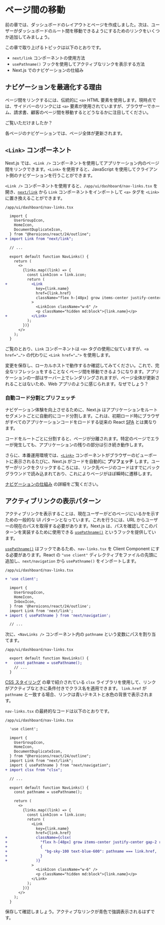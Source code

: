 # ページ間の移動

前の章では、ダッシュボードのレイアウトとページを作成しました。次は、ユーザーがダッシュボードのルート間を移動できるようにするためのリンクをいくつか追加してみましょう。

この章で取り上げるトピックは以下のとおりです。

- `next/link` コンポーネントの使用方法
- `usePathname()` フックを使用してアクティブなリンクを表示する方法
- Next.js でのナビゲーションの仕組み

## ナビゲーションを最適化する理由

ページ間をリンクするには、伝統的に `<a>` HTML 要素を使用します。現時点では、サイドバーのリンクには `<a>` 要素が使用されていますが、ブラウザーでホーム、請求書、顧客のページ間を移動するとどうなるかに注目してください。

ご覧いただけましたか？

各ページのナビゲーションでは、ページ全体が更新されます。

## `<Link>` コンポーネント

Next.js では、`<Link />` コンポーネントを使用してアプリケーション内のページ間をリンクできます。`<Link>` を使用すると、JavaScript を使用してクライアント側のナビゲーションを行うことができます。

`<Link />` コンポーネントを使用すると、`/app/ui/dashboard/nav-links.tsx` を開き、[`next/link`](https://nextjs.org/docs/app/api-reference/components/link) から `Link` コンポーネントをインポートして `<a>` タグを `<Link>` に置き換えることができます。

`/app/ui/dashboard/nav-links.tsx`

```diff
  import {
    UserGroupIcon,
    HomeIcon,
    DocumentDuplicateIcon,
  } from "@heroicons/react/24/outline";
+ import Link from "next/link";

  // ...

  export default function NavLinks() {
    return (
      <>
        {links.map((link) => {
          const LinkIcon = link.icon;
          return (
+           <Link
              key={link.name}
              href={link.href}
              className="flex h-[48px] grow items-center justify-center gap-2 rounded-md bg-gray-50 p-3 text-sm font-medium hover:bg-sky-100 hover:text-blue-600 md:flex-none md:justify-start md:p-2 md:px-3"
            >
              <LinkIcon className="w-6" />
              <p className="hidden md:block">{link.name}</p>
+           </Link>
          );
        })}
      </>
    );
  }
```

ご覧のとおり、`Link` コンポーネントは `<a>` タグの使用に似ていますが、`<a href="…">` の代わりに `<Link href="…">` を使用します。

変更を保存し、ローカルホストで動作するか確認してみてください。これで、完全なリフレッシュをすることなくページ間を移動できるようになります。アプリケーションの一部はサーバー上でレンダリングされますが、ページ全体が更新されることはないため、Web アプリのように感じられます。なぜでしょう？

### 自動コード分割とプリフェッチ

ナビゲーション体験を向上させるために、Next.js はアプリケーションをルートセグメントごとに自動的にコード分割します。これは、初期ロード時にブラウザがすべてのアプリケーションコードをロードする従来の React [SPA](https://developer.mozilla.org/en-US/docs/Glossary/SPA) とは異なります。

コードをルートごとに分割すると、ページが分離されます。特定のページでエラーが発生しても、アプリケーションの残りの部分は引き続き動作します。

さらに、本番運用環境では、[`<Link>`](https://nextjs.org/docs/api-reference/next/link) コンポーネントがブラウザーのビューポートに表示されるたびに、Next.js がコードを自動的に **プリフェッチ** します。ユーザーがリンクをクリックするころには、リンク先ページのコードはすでにバックグラウンドで読み込まれており、これによりページがほぼ瞬時に遷移します。

[ナビゲーションの仕組み](https://nextjs.org/docs/app/building-your-application/routing/linking-and-navigating#how-routing-and-navigation-works) の詳細をご覧ください。

## アクティブリンクの表示パターン

アクティブリンクを表示することは、現在ユーザーがどのページにいるかを示すための一般的な UI パターンとなっています。これを行うには、URL からユーザーの現在のパスを取得する必要があります。Next.js は、パスを確認してこのパターンを実装するために使用できる [`usePathname()`](https://nextjs.org/docs/app/api-reference/functions/use-pathname) というフックを提供しています。

[`usePathname()`](https://nextjs.org/docs/app/api-reference/functions/use-pathname) はフックであるため、`nav-links.tsx` を Client Component にする必要があります。React の `"use client"` ディレクティブをファイルの先頭に追加し、`next/navigation` から `usePathname()` をインポートします。

`/app/ui/dashboard/nav-links.tsx`

```diff
+ 'use client';

  import {
    UserGroupIcon,
    HomeIcon,
    InboxIcon,
  } from '@heroicons/react/24/outline';
  import Link from 'next/link';
+ import { usePathname } from 'next/navigation';

  // ...
```

次に、`<NavLinks />` コンポーネント内の `pathname` という変数にパスを割り当てます。

`/app/ui/dashboard/nav-links.tsx`

```diff
  export default function NavLinks() {
+   const pathname = usePathname();
    // ...
  }
```

[CSS スタイリング](https://nextjs.org/learn/dashboard-app/css-styling) の章で紹介されている `clsx` ライブラリを使用して、リンクがアクティブなときに条件付きでクラス名を適用できます。 `link.href` が `pathname` と一致する場合、リンクは青いテキストと水色の背景で表示されます。

`nav-links.tsx` の最終的なコードは以下のとおりです。

`/app/ui/dashboard/nav-links.tsx`

```diff
  'use client';

  import {
    UserGroupIcon,
    HomeIcon,
    DocumentDuplicateIcon,
  } from "@heroicons/react/24/outline";
  import Link from "next/link";
  import { usePathname } from "next/navigation";
+ import clsx from "clsx";

  // ...

  export default function NavLinks() {
    const pathname = usePathname();

    return (
      <>
        {links.map((link) => {
          const LinkIcon = link.icon;
          return (
            <Link
              key={link.name}
              href={link.href}
+             className={clsx(
+               "flex h-[48px] grow items-center justify-center gap-2 rounded-md bg-gray-50 p-3 text-sm font-medium hover:bg-sky-100 hover:text-blue-600 md:flex-none md:justify-start md:p-2 md:px-3",
+               {
+                 "bg-sky-100 text-blue-600": pathname === link.href,
+               }
+             )}
            >
              <LinkIcon className="w-6" />
              <p className="hidden md:block">{link.name}</p>
            </Link>
          );
        })}
      </>
    );
  }
```

保存して確認しましょう。アクティブなリンクが青色で強調表示されるはずです。
